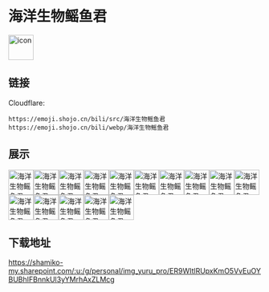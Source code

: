 # 海洋生物鳐鱼君
<img src="https://emoji.shojo.cn/bili/src/海洋生物鳐鱼君/icon.png" width="50" height="50" alt="icon">

## 链接
Cloudflare:
```
https://emoji.shojo.cn/bili/src/海洋生物鳐鱼君
https://emoji.shojo.cn/bili/webp/海洋生物鳐鱼君
```
## 展示
<img src="https://emoji.shojo.cn/bili/src/海洋生物鳐鱼君/海洋生物鳐鱼君-一键三连.png" width="50" height="50" alt="海洋生物鳐鱼君-一键三连"><img src="https://emoji.shojo.cn/bili/src/海洋生物鳐鱼君/海洋生物鳐鱼君-吃吃.png" width="50" height="50" alt="海洋生物鳐鱼君-吃吃"><img src="https://emoji.shojo.cn/bili/src/海洋生物鳐鱼君/海洋生物鳐鱼君-鳐鱼干.png" width="50" height="50" alt="海洋生物鳐鱼君-鳐鱼干"><img src="https://emoji.shojo.cn/bili/src/海洋生物鳐鱼君/海洋生物鳐鱼君-呆滞.png" width="50" height="50" alt="海洋生物鳐鱼君-呆滞"><img src="https://emoji.shojo.cn/bili/src/海洋生物鳐鱼君/海洋生物鳐鱼君-Hi.png" width="50" height="50" alt="海洋生物鳐鱼君-Hi"><img src="https://emoji.shojo.cn/bili/src/海洋生物鳐鱼君/海洋生物鳐鱼君-噢噢噢噢.png" width="50" height="50" alt="海洋生物鳐鱼君-噢噢噢噢"><img src="https://emoji.shojo.cn/bili/src/海洋生物鳐鱼君/海洋生物鳐鱼君-看着你.png" width="50" height="50" alt="海洋生物鳐鱼君-看着你"><img src="https://emoji.shojo.cn/bili/src/海洋生物鳐鱼君/海洋生物鳐鱼君-不可以吗.png" width="50" height="50" alt="海洋生物鳐鱼君-不可以吗"><img src="https://emoji.shojo.cn/bili/src/海洋生物鳐鱼君/海洋生物鳐鱼君-咻溜.png" width="50" height="50" alt="海洋生物鳐鱼君-咻溜"><img src="https://emoji.shojo.cn/bili/src/海洋生物鳐鱼君/海洋生物鳐鱼君-叮.png" width="50" height="50" alt="海洋生物鳐鱼君-叮"><img src="https://emoji.shojo.cn/bili/src/海洋生物鳐鱼君/海洋生物鳐鱼君-被撞.png" width="50" height="50" alt="海洋生物鳐鱼君-被撞"><img src="https://emoji.shojo.cn/bili/src/海洋生物鳐鱼君/海洋生物鳐鱼君-哭哭.png" width="50" height="50" alt="海洋生物鳐鱼君-哭哭"><img src="https://emoji.shojo.cn/bili/src/海洋生物鳐鱼君/海洋生物鳐鱼君-生气！.png" width="50" height="50" alt="海洋生物鳐鱼君-生气！"><img src="https://emoji.shojo.cn/bili/src/海洋生物鳐鱼君/海洋生物鳐鱼君-撒花.png" width="50" height="50" alt="海洋生物鳐鱼君-撒花"><img src="https://emoji.shojo.cn/bili/src/海洋生物鳐鱼君/海洋生物鳐鱼君-担忧.png" width="50" height="50" alt="海洋生物鳐鱼君-担忧">

## 下载地址

https://shamiko-my.sharepoint.com/:u:/g/personal/img_yuru_pro/ER9WItlRUpxKmO5VvEuOYBUBhIFBnnkUl3yYMrhAxZLMcg